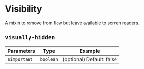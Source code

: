 # Visibility

A mixin to remove from flow but leave available to screen readers.


## `visually-hidden`

| Parameters | Type | Example |
| ---------- | ---- | ------- |
| `$important` | `boolean` | (optional) Default: false |
